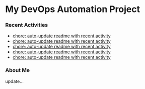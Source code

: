 # My DevOps Automation Project

### Recent Activities
<!-- activity:START -->
- [chore: auto-update readme with recent activity](https://github.com/kaigiii/mybowling-app/commit/18b534e864679f0d1a30462d3b273dfcc9307f6c)
- [chore: auto-update readme with recent activity](https://github.com/kaigiii/mybowling-app/commit/4c1f1ddf217c066c7aec013810ab714efc71a0c5)
- [chore: auto-update readme with recent activity](https://github.com/kaigiii/mybowling-app/commit/71e4a8f9bd76afa69d4b1ff9512c86cee2612660)
- [chore: auto-update readme with recent activity](https://github.com/kaigiii/mybowling-app/commit/1a92aca6d238396ab8e10b847f6963b0636ab7a7)
- [chore: auto-update readme with recent activity](https://github.com/kaigiii/mybowling-app/commit/8c5117683e4a45024af8bd37121ad81cf16ee687)
<!-- activity:END -->

### About Me
<!-- MYLINKS:START -->
<!-- MYLINKS:END -->

update...
